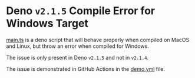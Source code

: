 # Deno `v2.1.5` Compile Error for Windows Target

[main.ts](main.ts) is a deno script that will behave properly when compiled on MacOS and Linux, but throw an error when compiled for Windows.

The issue is only present in Deno `v2.1.5` and not in `v2.1.4`.

The issue is demonstrated in GitHub Actions in the [demo.yml](.github/workflows/demo.yml) file.